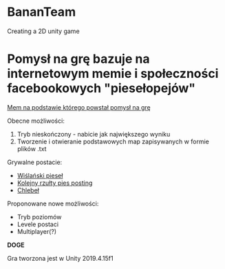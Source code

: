 # BananTeam
Creating a 2D unity game

# Pomysł na grę bazuje na internetowym memie i społeczności facebookowych "piesełopejów"

[Mem na podstawie którego powstał pomysł na grę](https://www.facebook.com/permalink.php?story_fbid=pfbid02H7mEL4nC4VTghUC6LaS4n3d2f47terx1eukFdWG2ofAJWMwnoBPfRtsrmA3jUdhEl&id=100087146972413&mibextid=zDhOQc)

Obecne możliwości:
1. Tryb nieskończony - nabicie jak największego wyniku
2. Tworzenie i otwieranie podstawowych map zapisywanych w formie plików .txt

Grywalne postacie:
+ [Wiślański pieseł](https://www.facebook.com/profile.php?id=100087385892398)
+ [Kolejny rzułty pies posting](https://www.facebook.com/profile.php?id=100086775347409)
+ [Chlebeł](https://www.facebook.com/profile.php?id=100080361260322)

Proponowane nowe możliwości:
+ Tryb poziomów
+ Levele postaci
+ Multiplayer(?)

**DOGE**

Gra tworzona jest w Unity 2019.4.15f1
